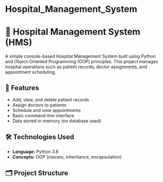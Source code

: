 # Hospital_Management_System
# 🏥 Hospital Management System (HMS)

A simple console-based Hospital Management System built using Python and Object-Oriented Programming (OOP) principles. This project manages hospital operations such as patient records, doctor assignments, and appointment scheduling.

## 📌 Features

- Add, view, and delete patient records
- Assign doctors to patients
- Schedule and view appointments
- Basic command-line interface
- Data stored in-memory (no database used)

## 🛠 Technologies Used

- **Language:** Python 3.8
- **Concepts:** OOP (classes, inheritance, encapsulation)

## 🗂 Project Structure

